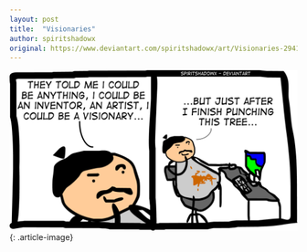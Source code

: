 ```yaml
---
layout: post
title:  "Visionaries"
author: spiritshadowx
original: https://www.deviantart.com/spiritshadowx/art/Visionaries-294138016
---
```


![](/assets/img/2012-04-04.webp)
{: .article-image}
